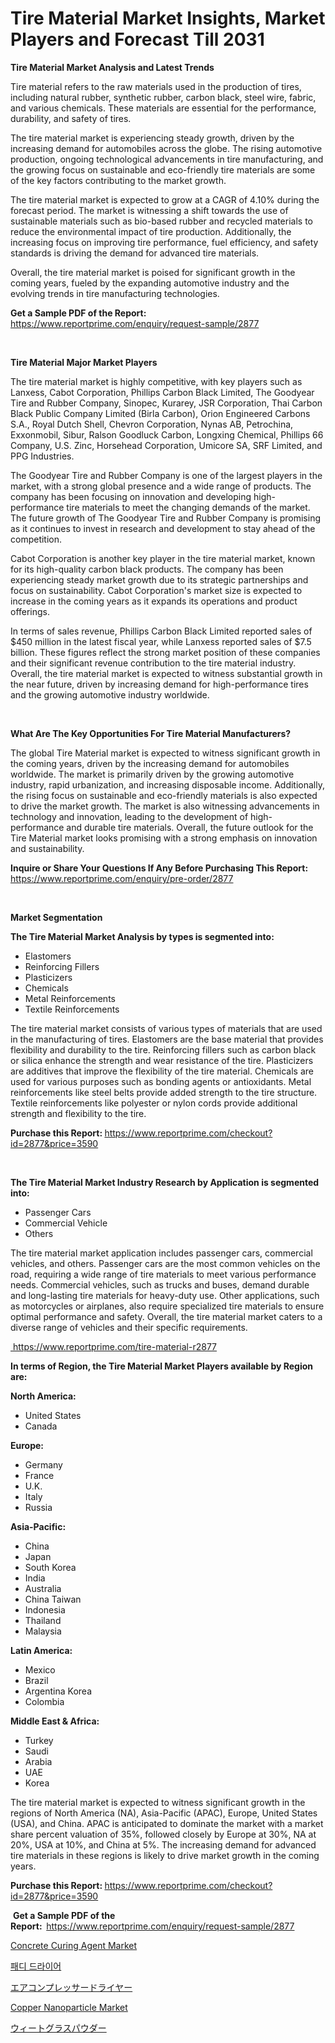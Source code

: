 <p><h1>Tire Material Market Insights, Market Players and Forecast Till 2031</h1></p><p><strong>Tire Material Market Analysis and Latest Trends</strong></p>
<p><p>Tire material refers to the raw materials used in the production of tires, including natural rubber, synthetic rubber, carbon black, steel wire, fabric, and various chemicals. These materials are essential for the performance, durability, and safety of tires.</p><p>The tire material market is experiencing steady growth, driven by the increasing demand for automobiles across the globe. The rising automotive production, ongoing technological advancements in tire manufacturing, and the growing focus on sustainable and eco-friendly tire materials are some of the key factors contributing to the market growth.</p><p>The tire material market is expected to grow at a CAGR of 4.10% during the forecast period. The market is witnessing a shift towards the use of sustainable materials such as bio-based rubber and recycled materials to reduce the environmental impact of tire production. Additionally, the increasing focus on improving tire performance, fuel efficiency, and safety standards is driving the demand for advanced tire materials.</p><p>Overall, the tire material market is poised for significant growth in the coming years, fueled by the expanding automotive industry and the evolving trends in tire manufacturing technologies.</p></p>
<p><strong>Get a Sample PDF of the Report:&nbsp;</strong> <a href="https://www.reportprime.com/enquiry/request-sample/2877">https://www.reportprime.com/enquiry/request-sample/2877</a></p>
<p>&nbsp;</p>
<p><strong>Tire Material Major Market Players</strong></p>
<p><p>The tire material market is highly competitive, with key players such as Lanxess, Cabot Corporation, Phillips Carbon Black Limited, The Goodyear Tire and Rubber Company, Sinopec, Kurarey, JSR Corporation, Thai Carbon Black Public Company Limited (Birla Carbon), Orion Engineered Carbons S.A., Royal Dutch Shell, Chevron Corporation, Nynas AB, Petrochina, Exxonmobil, Sibur, Ralson Goodluck Carbon, Longxing Chemical, Phillips 66 Company, U.S. Zinc, Horsehead Corporation, Umicore SA, SRF Limited, and PPG Industries.</p><p>The Goodyear Tire and Rubber Company is one of the largest players in the market, with a strong global presence and a wide range of products. The company has been focusing on innovation and developing high-performance tire materials to meet the changing demands of the market. The future growth of The Goodyear Tire and Rubber Company is promising as it continues to invest in research and development to stay ahead of the competition.</p><p>Cabot Corporation is another key player in the tire material market, known for its high-quality carbon black products. The company has been experiencing steady market growth due to its strategic partnerships and focus on sustainability. Cabot Corporation's market size is expected to increase in the coming years as it expands its operations and product offerings.</p><p>In terms of sales revenue, Phillips Carbon Black Limited reported sales of $450 million in the latest fiscal year, while Lanxess reported sales of $7.5 billion. These figures reflect the strong market position of these companies and their significant revenue contribution to the tire material industry. Overall, the tire material market is expected to witness substantial growth in the near future, driven by increasing demand for high-performance tires and the growing automotive industry worldwide.</p></p>
<p>&nbsp;</p>
<p><strong>What Are The Key Opportunities For Tire Material Manufacturers?</strong></p>
<p><p>The global Tire Material market is expected to witness significant growth in the coming years, driven by the increasing demand for automobiles worldwide. The market is primarily driven by the growing automotive industry, rapid urbanization, and increasing disposable income. Additionally, the rising focus on sustainable and eco-friendly materials is also expected to drive the market growth. The market is also witnessing advancements in technology and innovation, leading to the development of high-performance and durable tire materials. Overall, the future outlook for the Tire Material market looks promising with a strong emphasis on innovation and sustainability.</p></p>
<p><strong>Inquire or Share Your Questions If Any Before Purchasing This Report:</strong> <a href="https://www.reportprime.com/enquiry/pre-order/2877">https://www.reportprime.com/enquiry/pre-order/2877</a></p>
<p>&nbsp;</p>
<p><strong>Market Segmentation</strong></p>
<p><strong>The Tire Material Market Analysis by types is segmented into:</strong></p>
<p><ul><li>Elastomers</li><li>Reinforcing Fillers</li><li>Plasticizers</li><li>Chemicals</li><li>Metal Reinforcements</li><li>Textile Reinforcements</li></ul></p>
<p><p>The tire material market consists of various types of materials that are used in the manufacturing of tires. Elastomers are the base material that provides flexibility and durability to the tire. Reinforcing fillers such as carbon black or silica enhance the strength and wear resistance of the tire. Plasticizers are additives that improve the flexibility of the tire material. Chemicals are used for various purposes such as bonding agents or antioxidants. Metal reinforcements like steel belts provide added strength to the tire structure. Textile reinforcements like polyester or nylon cords provide additional strength and flexibility to the tire.</p></p>
<p><strong>Purchase this Report:&nbsp;</strong><a href="https://www.reportprime.com/checkout?id=2877&price=3590">https://www.reportprime.com/checkout?id=2877&price=3590</a></p>
<p>&nbsp;</p>
<p><strong>The Tire Material Market Industry Research by Application is segmented into:</strong></p>
<p><ul><li>Passenger Cars</li><li>Commercial Vehicle</li><li>Others</li></ul></p>
<p><p>The tire material market application includes passenger cars, commercial vehicles, and others. Passenger cars are the most common vehicles on the road, requiring a wide range of tire materials to meet various performance needs. Commercial vehicles, such as trucks and buses, demand durable and long-lasting tire materials for heavy-duty use. Other applications, such as motorcycles or airplanes, also require specialized tire materials to ensure optimal performance and safety. Overall, the tire material market caters to a diverse range of vehicles and their specific requirements.</p></p>
<p><a href="https://www.reportprime.com/tire-material-r2877">&nbsp;https://www.reportprime.com/tire-material-r2877</a></p>
<p><strong>In terms of Region, the Tire Material Market Players available by Region are:</strong></p>
<p>
    <p> <strong> North America: </strong>
        <ul>
            <li>United States</li>
            <li>Canada</li>
        </ul>
        </p> 
    <p> <strong> Europe: </strong>
        <ul>
            <li>Germany</li>
            <li>France</li>
            <li>U.K.</li>
            <li>Italy</li>
            <li>Russia</li>
        </ul>
        </p> 
    <p> <strong> Asia-Pacific: </strong>
        <ul>
            <li>China</li>
            <li>Japan</li>
            <li>South Korea</li>
            <li>India</li>
            <li>Australia</li>
            <li>China Taiwan</li>
            <li>Indonesia</li>
            <li>Thailand</li>
            <li>Malaysia</li>
        </ul>
        </p> 
    <p> <strong> Latin America: </strong>
        <ul>
            <li>Mexico</li>
            <li>Brazil</li>
            <li>Argentina Korea</li>
            <li>Colombia</li>
        </ul>
        </p> 
    <p> <strong> Middle East & Africa: </strong>
        <ul>
            <li>Turkey</li>
            <li>Saudi</li>
            <li>Arabia</li>
            <li>UAE</li>
            <li>Korea</li>
        </ul>
    </p>
    </p>
<p><p>The tire material market is expected to witness significant growth in the regions of North America (NA), Asia-Pacific (APAC), Europe, United States (USA), and China. APAC is anticipated to dominate the market with a market share percent valuation of 35%, followed closely by Europe at 30%, NA at 20%, USA at 10%, and China at 5%. The increasing demand for advanced tire materials in these regions is likely to drive market growth in the coming years.</p></p>
<p><strong>Purchase this Report: </strong><a href="https://www.reportprime.com/checkout?id=2877&price=3590">https://www.reportprime.com/checkout?id=2877&price=3590</a></p>
<p>&nbsp;<strong>Get a Sample PDF of the Report:&nbsp;&nbsp;</strong><a href="https://www.reportprime.com/enquiry/request-sample/2877">https://www.reportprime.com/enquiry/request-sample/2877</a></p>
<p><strong></strong></p>
<p><p><a href="https://github.com/edytherolanlouisejk1miz0wig/Market-Research-Report-List-2/blob/main/concrete-curing-agent-market.md">Concrete Curing Agent Market</a></p><p><a href="https://github.com/KoleLedner/Market-Research-Report-List-1/blob/main/545263967239.md">패디 드라이어</a></p><p><a href="https://github.com/TatumKoelpin2017/Market-Research-Report-List-1/blob/main/321910769696.md">エアコンプレッサードライヤー</a></p><p><a href="https://github.com/peachesmcdowel1/Market-Research-Report-List-2/blob/main/copper-nanoparticle-market.md">Copper Nanoparticle Market</a></p><p><a href="https://github.com/WhitneyMurphy1982/Market-Research-Report-List-1/blob/main/141432569697.md">ウィートグラスパウダー</a></p></p>